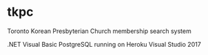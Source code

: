 # tkpc
Toronto Korean Presbyterian Church membership search system

.NET Visual Basic
PostgreSQL running on Heroku
Visual Studio 2017

